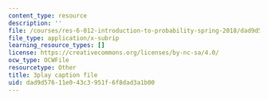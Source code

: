 ```yaml
---
content_type: resource
description: ''
file: /courses/res-6-012-introduction-to-probability-spring-2018/dad9d57611e043c3951f6f8dad3a1b00_aJXfyfQs2Mc.srt
file_type: application/x-subrip
learning_resource_types: []
license: https://creativecommons.org/licenses/by-nc-sa/4.0/
ocw_type: OCWFile
resourcetype: Other
title: 3play caption file
uid: dad9d576-11e0-43c3-951f-6f8dad3a1b00
---
```

